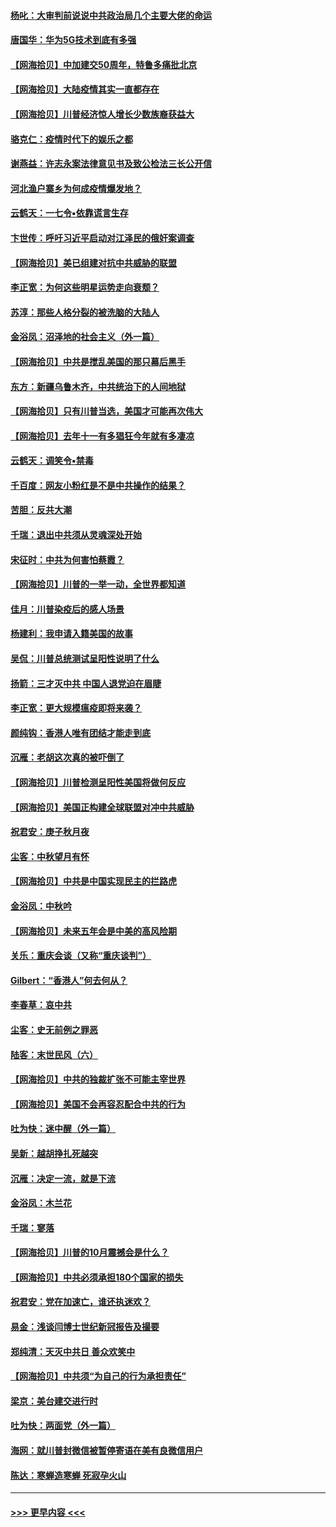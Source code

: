 #### [杨叱：大审判前说说中共政治局几个主要大佬的命运](../pages/nsc993/n12477527.md?t=10152002) 
#### [唐国华：华为5G技术到底有多强](../pages/nsc993/n12477483.md?t=10152002) 
#### [【网海拾贝】中加建交50周年，特鲁多痛批北京](../pages/nsc993/n12476892.md?t=10152002) 
#### [【网海拾贝】大陆疫情其实一直都存在](../pages/nsc993/n12473948.md?t=10152002) 
#### [【网海拾贝】川普经济惊人增长少数族裔获益大](../pages/nsc993/n12471565.md?t=10152002) 
#### [骆克仁：疫情时代下的娱乐之都](../pages/nsc993/n12471312.md?t=10152002) 
#### [谢燕益：许志永案法律意见书及致公检法三长公开信](../pages/nsc993/n12470870.md?t=10152002) 
#### [河北渔户寨乡为何成疫情爆发地？](../pages/nsc993/n12464936.md?t=10152002) 
#### [云鹤天：一七令▪依靠谎言生存](../pages/nsc993/n12470034.md?t=10152002) 
#### [卞世传：呼吁习近平启动对江泽民的俄奸案调查](../pages/nsc993/n12469722.md?t=10152002) 
#### [【网海拾贝】美已组建对抗中共威胁的联盟](../pages/nsc993/n12469018.md?t=10152002) 
#### [李正宽：为何这些明星运势走向衰颓？](../pages/nsc993/n12468730.md?t=10152002) 
#### [苏淳：那些人格分裂的被洗脑的大陆人](../pages/nsc993/n12467858.md?t=10152002) 
#### [金浴凤：沼泽地的社会主义（外一篇）](../pages/nsc993/n12467792.md?t=10152002) 
#### [【网海拾贝】中共是搅乱美国的那只幕后黑手](../pages/nsc993/n12467700.md?t=10152002) 
#### [东方：新疆乌鲁木齐，中共统治下的人间地狱](../pages/nsc993/n12466075.md?t=10152002) 
#### [【网海拾贝】只有川普当选，美国才可能再次伟大](../pages/nsc993/n12466013.md?t=10152002) 
#### [【网海拾贝】去年十一有多猖狂今年就有多凄凉](../pages/nsc993/n12463649.md?t=10152002) 
#### [云鹤天：调笑令▪禁毒](../pages/nsc993/n12462975.md?t=10152002) 
#### [千百度：网友小粉红是不是中共操作的结果？](../pages/nsc993/n12461025.md?t=10152002) 
#### [苦胆：反共大潮](../pages/nsc993/n12459469.md?t=10152002) 
#### [千瑞：退出中共须从灵魂深处开始](../pages/nsc993/n12459437.md?t=10152002) 
#### [宋征时：中共为何害怕蔡霞？](../pages/nsc993/n12459097.md?t=10152002) 
#### [【网海拾贝】川普的一举一动，全世界都知道](../pages/nsc993/n12458825.md?t=10152002) 
#### [佳月：川普染疫后的感人场景](../pages/nsc993/n12456994.md?t=10152002) 
#### [杨建利：我申请入籍美国的故事](../pages/nsc993/n12455635.md?t=10152002) 
#### [吴侃：川普总统测试呈阳性说明了什么](../pages/nsc993/n12451869.md?t=10152002) 
#### [扬箭：三才灭中共 中国人退党迫在眉睫](../pages/nsc993/n12451842.md?t=10152002) 
#### [李正宽：更大规模瘟疫即将来袭？](../pages/nsc993/n12451455.md?t=10152002) 
#### [颜纯钩：香港人唯有团结才能走到底](../pages/nsc993/n12450870.md?t=10152002) 
#### [沉雁：老胡这次真的被吓倒了](../pages/nsc993/n12449796.md?t=10152002) 
#### [【网海拾贝】川普检测呈阳性美国将做何反应](../pages/nsc993/n12449042.md?t=10152002) 
#### [【网海拾贝】美国正构建全球联盟对冲中共威胁](../pages/nsc993/n12446580.md?t=10152002) 
#### [祝君安：庚子秋月夜](../pages/nsc993/n12445870.md?t=10152002) 
#### [尘客：中秋望月有怀](../pages/nsc993/n12444632.md?t=10152002) 
#### [【网海拾贝】中共是中国实现民主的拦路虎](../pages/nsc993/n12443573.md?t=10152002) 
#### [金浴凤：中秋吟](../pages/nsc993/n12441773.md?t=10152002) 
#### [【网海拾贝】未来五年会是中美的高风险期](../pages/nsc993/n12440760.md?t=10152002) 
#### [关乐：重庆会谈（又称“重庆谈判”）](../pages/nsc993/n12437525.md?t=10152002) 
#### [Gilbert：“香港人”何去何从？](../pages/nsc993/n12435894.md?t=10152002) 
#### [李春草：哀中共](../pages/nsc993/n12435874.md?t=10152002) 
#### [尘客：史无前例之罪恶](../pages/nsc993/n12435762.md?t=10152002) 
#### [陆客：末世民风（六）](../pages/nsc993/n12435354.md?t=10152002) 
#### [【网海拾贝】中共的独裁扩张不可能主宰世界](../pages/nsc993/n12435151.md?t=10152002) 
#### [【网海拾贝】美国不会再容忍配合中共的行为](../pages/nsc993/n12433808.md?t=10152002) 
#### [吐为快：迷中醒（外一篇）](../pages/nsc993/n12433585.md?t=10152002) 
#### [吴新：越胡挣扎死越突](../pages/nsc993/n12433562.md?t=10152002) 
#### [沉雁：决定一流，就是下流](../pages/nsc993/n12432128.md?t=10152002) 
#### [金浴凤：木兰花](../pages/nsc993/n12432124.md?t=10152002) 
#### [千瑞：寥落](../pages/nsc993/n12432071.md?t=10152002) 
#### [【网海拾贝】川普的10月震撼会是什么？](../pages/nsc993/n12431624.md?t=10152002) 
#### [【网海拾贝】中共必须承担180个国家的损失](../pages/nsc993/n12428893.md?t=10152002) 
#### [祝君安：党在加速亡，谁还执迷欢？](../pages/nsc993/n12428652.md?t=10152002) 
#### [易金：浅谈闫博士世纪新冠报告及撮要](../pages/nsc993/n12426822.md?t=10152002) 
#### [郑纯清：天灭中共日 善众欢笑中](../pages/nsc993/n12426784.md?t=10152002) 
#### [【网海拾贝】中共须“为自己的行为承担责任”](../pages/nsc993/n12426067.md?t=10152002) 
#### [梁京：美台建交进行时](../pages/nsc993/n12424066.md?t=10152002) 
#### [吐为快：两面党（外一篇）](../pages/nsc993/n12424043.md?t=10152002) 
#### [海网：就川普封微信被暂停寄语在美有良微信用户](../pages/nsc993/n12424021.md?t=10152002) 
#### [陈达：寒蝉造寒蝉 死寂孕火山](../pages/nsc993/n12423958.md?t=10152002) 

----
#### [ >>> 更早内容 <<< ](../indexes/nsc993-earlier.md)
